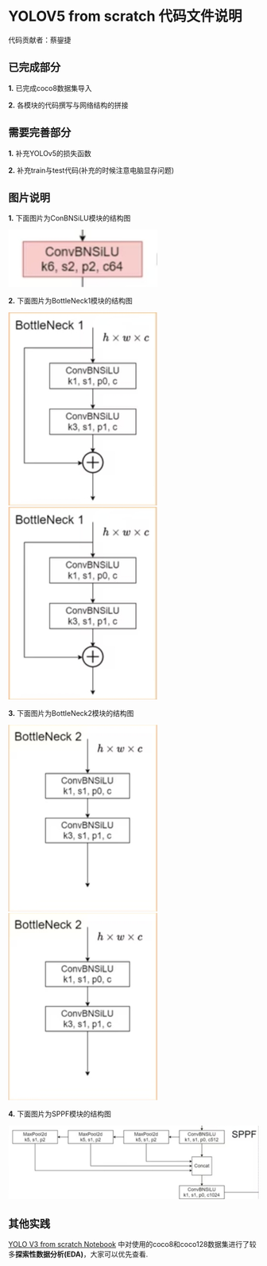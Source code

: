 # YOLOV5 from scratch 代码文件说明

代码贡献者：蔡鋆捷

## 已完成部分
**1.** 已完成coco8数据集导入

**2.** 各模块的代码撰写与网络结构的拼接

## 需要完善部分
**1.** 补充YOLOv5的损失函数

**2.** 补充train与test代码(补充的时候注意电脑显存问题)

## 图片说明
**1.** 下面图片为ConBNSiLU模块的结构图

<img src="./image/ConBNSiLU.png" alt="ConBNSiLU模块" width="300" />

**2.** 下面图片为BottleNeck1模块的结构图

<img src="./image/bottleneck1.png" alt="图片描述" width="300" />
<img src="./image/bottleneck1.png" alt="图片描述" width="300" />

**3.** 下面图片为BottleNeck2模块的结构图

<img src="./image/bottleneck2.png" alt="图片描述" width="300" />
<img src="./image/bottleneck2.png" alt="图片描述" width="300" />

**4.** 下面图片为SPPF模块的结构图

<img src="./image/SPPF.png" alt="图片描述" width="600" />

## 其他实践

[YOLO V3 from scratch Notebook](../v3/YOLOv3_Hong.ipynb) 中对使用的coco8和coco128数据集进行了较多**探索性数据分析(EDA)**，大家可以优先查看.
